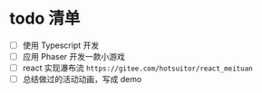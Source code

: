 # todo 清单

- [ ] 使用 Typescript 开发
- [ ] 应用 Phaser 开发一款小游戏
- [ ] react 实现瀑布流 `https://gitee.com/hotsuitor/react_meituan`
- [ ] 总结做过的活动动画，写成 demo
